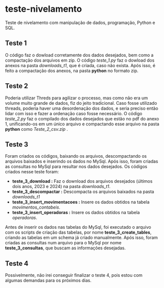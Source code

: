 # teste-nivelamento
Teste de nivelamento com manipulação de dados, programação, Python e SQL.

## Teste 1
O código faz o dowload corretamente dos dados desejados, bem como a compactação dos arquivos em zip.
O código *teste_1.py* faz o dowload dos anexos na pasta *downloads_t1*, que é criada, caso não exista. Após isso, é feito a compactação dos anexos, na pasta **python** no formato zip.

## Teste 2
Poderia utilizar Threds para agilizar o processo, mas como não era um volume muito grande de dados, fiz do jeito tradicional. Caso fosse utilizado threads, poderia haver uma desordenação dos dados, e seria preciso então lidar com isso e fazer a ordenação caso fosse necessário.
O código *teste_2.py* faz o compilado dos dados desejados que estão no pdf do anexo 1, unificando-os em um único arquivo e compactando esse arquivo na pasta **python** como *Teste_2_csv.zip* .

## Teste 3
Foram criados os códigos, baixando os arquivos, descompactando os arquivos baixados e inserindo os dados no MySql. Após isso, foram criadas as consultas no MySql para resultar nos dados desejados.
Os códigos criados nesse teste foram:
- **teste_3_download :** Faz o download dos arquivos desejados (últimos dois anos, 2023 e 2024) na pasta *downloads_t1*.
- **teste_3_descompactar :** Descompacta os arquivos baixados na pasta *downloads_t1*
- **teste_3_insert_movimentacoes :** Insere os dados obtidos na tabela *movimentos_contabeis*.
- **teste_3_insert_operadoras :** Insere os dados obtidos na tabela *operadoras*.

Antes de inserir os dados nas tabelas do MySql, foi executado o arquivo com os scripts de criação das tabelas, por nome **teste_3_create_tables**, criando as tabelas em um schema já criado manualmente.
Após isso, foram criadas as consultas num arquivo para o MySql por nome **teste_3_consultas**, que buscam as informações desejadas.

## Teste 4
Possivelmente, não irei conseguir finalizar o teste 4, pois estou com algumas demandas para os próximos dias.
